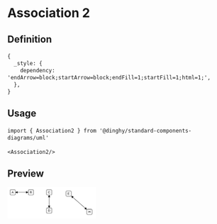 # Association 2

## Definition

```
{
  _style: { 
    dependency: 'endArrow=block;startArrow=block;endFill=1;startFill=1;html=1;',
  },
}
```

## Usage

```
import { Association2 } from '@dinghy/standard-components-diagrams/uml'

<Association2/>
```

## Preview

<img src="./association-2.png" width="200"/>
